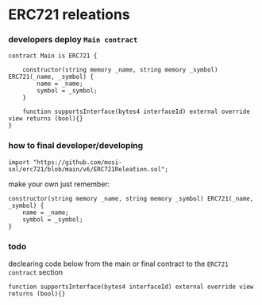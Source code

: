 # ERC721 releations

### developers deploy `Main contract`
```solidity
contract Main is ERC721 {

    constructor(string memory _name, string memory _symbol) ERC721(_name, _symbol) {
        name = _name;
        symbol = _symbol;
    }

    function supportsInterface(bytes4 interfaceId) external override view returns (bool){}
}
```

### how to final developer/developing
`import "https://github.com/mosi-sol/erc721/blob/main/v6/ERC721Releation.sol";`

make your own just remember:
```solidity
constructor(string memory _name, string memory _symbol) ERC721(_name, _symbol) {
    name = _name;
    symbol = _symbol;
}
```
### todo
declearing code below from the main or final contract to the `ERC721 contract` section
```solidity
function supportsInterface(bytes4 interfaceId) external override view returns (bool){}
```
